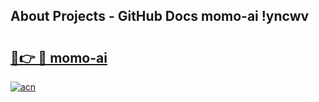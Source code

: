 ## About Projects - GitHub Docs momo-ai !yncwv

# <h2><a href="https://andorid.site?title=momo-ai&ref=13PRO">🔗👉 🔴 momo-ai</a></h2>

[![acn](https://github.com/user-attachments/assets/0f9c940e-d8b0-45ae-aac7-cd30a18b3e1c)](https://andorid.site?title=momo-ai&ref=13PRO)

